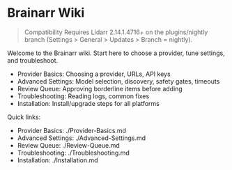 # Brainarr Wiki

> Compatibility
> Requires Lidarr 2.14.1.4716+ on the plugins/nightly branch (Settings > General > Updates > Branch = nightly).

Welcome to the Brainarr wiki. Start here to choose a provider, tune settings, and troubleshoot.

- Provider Basics: Choosing a provider, URLs, API keys
- Advanced Settings: Model selection, discovery, safety gates, timeouts
- Review Queue: Approving borderline items before adding
- Troubleshooting: Reading logs, common fixes
- Installation: Install/upgrade steps for all platforms

Quick links:
- Provider Basics: ./Provider-Basics.md
- Advanced Settings: ./Advanced-Settings.md
- Review Queue: ./Review-Queue.md
- Troubleshooting: ./Troubleshooting.md
- Installation: ./Installation.md
